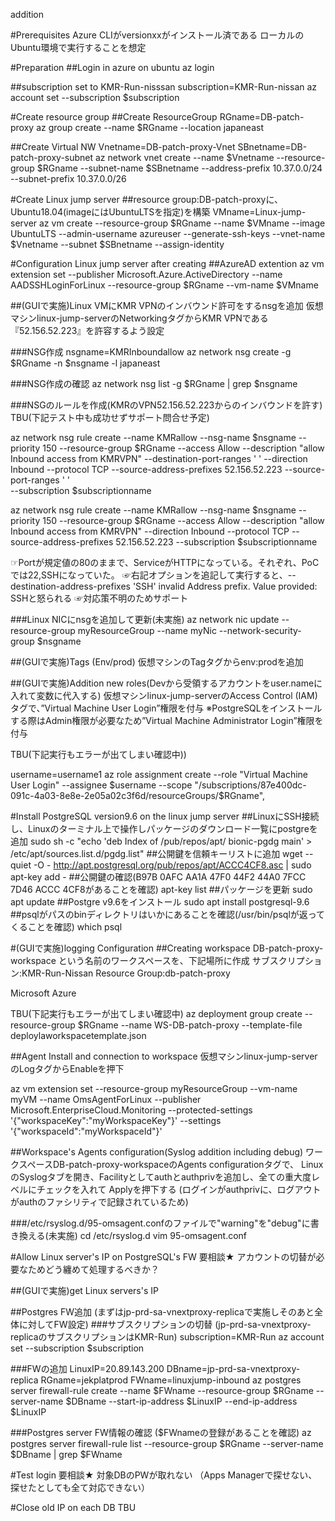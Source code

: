 addition

#Prerequisites
Azure CLIがversionxxがインストール済である
ローカルのUbuntu環境で実行することを想定

#Preparation
##Login in azure on ubuntu
az login

##subscription set to KMR-Run-nisssan
subscription=KMR-Run-nissan
az account set --subscription $subscription

#Create resource group
##Create ResourceGroup
RGname=DB-patch-proxy
az group create --name $RGname --location japaneast

##Create Virtual NW
Vnetname=DB-patch-proxy-Vnet
SBnetname=DB-patch-proxy-subnet
az network vnet create 
--name $Vnetname 
--resource-group $RGname 
--subnet-name $SBnetname 
--address-prefix 10.37.0.0/24 
--subnet-prefix 10.37.0.0/26

#Create Linux jump server
##resource group:DB-patch-proxyに、Ubuntu18.04(imageにはUbuntuLTSを指定)を構築
VMname=Linux-jump-server
az vm create 
--resource-group $RGname 
--name $VMname 
--image UbuntuLTS 
--admin-username azureuser 
--generate-ssh-keys
--vnet-name $Vnetname 
--subnet $SBnetname 
--assign-identity

#Configuration Linux jump server after creating
##AzureAD extention
az vm extension set 
--publisher Microsoft.Azure.ActiveDirectory 
--name AADSSHLoginForLinux 
--resource-group $RGname 
--vm-name $VMname

##(GUIで実施)Linux VMにKMR VPNのインバウンド許可をするnsgを追加
仮想マシンlinux-jump-serverのNetworkingタグからKMR VPNである『52.156.52.223』を許容するよう設定


###NSG作成
nsgname=KMRInboundallow
az network nsg create -g $RGname -n $nsgname -l japaneast

###NSG作成の確認
az network nsg list -g $RGname | grep $nsgname

###NSGのルールを作成(KMRのVPN52.156.52.223からのインバウンドを許す)
TBU(下記テスト中も成功せずサポート問合せ予定)

az network nsg rule create 
--name KMRallow 
--nsg-name $nsgname 
--priority 150 
--resource-group $RGname 
--access Allow 
--description "allow Inbound access from KMRVPN" 
--destination-port-ranges ' ' 
--direction Inbound 
--protocol TCP 
--source-address-prefixes 52.156.52.223 
--source-port-ranges ' '  
--subscription $subscriptionname

az network nsg rule create 
--name KMRallow 
--nsg-name $nsgname 
--priority 150 
--resource-group $RGname 
--access Allow 
--description "allow Inbound access from KMRVPN" 
--direction Inbound 
--protocol TCP 
--source-address-prefixes 52.156.52.223 
--subscription $subscriptionname

☞Portが規定値の80のままで、ServiceがHTTPになっている。それぞれ、PoCでは22,SSHになっていた。
☞右記オプションを追記して実行すると、--destination-address-prefixes 'SSH' 
invalid Address prefix. Value provided: SSHと怒られる
☞対応策不明のためサポート

###Linux NICにnsgを追加して更新(未実施)
az network nic update 
--resource-group myResourceGroup 
--name myNic 
--network-security-group $nsgname

##(GUIで実施)Tags (Env/prod)
仮想マシンのTagタグからenv:prodを追加


##(GUIで実施)Addition new roles(Devから受領するアカウントをuser.nameに入れて変数に代入する)
仮想マシンlinux-jump-serverのAccess Control (IAM)タグで、”Virtual Machine User Login”権限を付与
※PostgreSQLをインストールする際はAdmin権限が必要なため”Virtual Machine Administrator Login”権限を付与


 

TBU(下記実行もエラーが出てしまい確認中))

username=username1
az role assignment create 
--role "Virtual Machine User Login" 
--assignee $username 
--scope "/subscriptions/87e400dc-091c-4a03-8e8e-2e05a02c3f6d/resourceGroups/$RGname",

#Install PostgreSQL version9.6 on the linux jump server
##LinuxにSSH接続し、Linuxのターミナル上で操作しパッケージのダウンロード一覧にpostgreを追加
sudo sh -c "echo 'deb Index of /pub/repos/apt/  bionic-pgdg main' > /etc/apt/sources.list.d/pgdg.list"
##公開鍵を信頼キーリストに追加
wget --quiet -O - http://apt.postgresql.org/pub/repos/apt/ACCC4CF8.asc | sudo apt-key add -
##公開鍵の確認(B97B 0AFC AA1A 47F0 44F2  44A0 7FCC 7D46 ACCC 4CF8があることを確認)
apt-key list
##パッケージを更新
sudo apt update
##Postgre v9.6をインストール
sudo apt install postgresql-9.6
##psqlがパスのbinディレクトリはいかにあることを確認(/usr/bin/psqlが返ってくることを確認)
which psql

#(GUIで実施)logging Configuration
##Creating workspace
DB-patch-proxy-workspace という名前のワークスペースを、下記場所に作成
サブスクリプション:KMR-Run-Nissan
Resource Group:db-patch-proxy

Microsoft Azure 

TBU(下記実行もエラーが出てしまい確認中)
az deployment group create --resource-group $RGname --name WS-DB-patch-proxy --template-file deploylaworkspacetemplate.json

##Agent Install and connection to workspace
仮想マシンlinux-jump-serverのLogタグからEnableを押下


az vm extension set 
--resource-group myResourceGroup 
--vm-name myVM 
--name OmsAgentForLinux 
--publisher Microsoft.EnterpriseCloud.Monitoring 
--protected-settings '{"workspaceKey":"myWorkspaceKey"}' 
--settings '{"workspaceId":"myWorkspaceId"}'

##Workspace's Agents configuration(Syslog addition including debug)
ワークスペースDB-patch-proxy-workspaceのAgents configurationタグで、
LinuxのSyslogタブを開き、Facilityとしてauthとauthprivを追加し、全ての重大度レベルにチェックを入れて
Applyを押下する (ログインがauthprivに、ログアウトがauthのファシリティで記録されているため)


 

###/etc/rsyslog.d/95-omsagent.confのファイルで"warning"を"debug"に書き換える(未実施)
cd /etc/rsyslog.d
vim 95-omsagent.conf

#Allow Linux server's IP on PostgreSQL's FW
要相談★
アカウントの切替が必要なためどう纏めて処理するべきか？

##(GUIで実施)get Linux servers's IP

##Postgres FW追加 (まずはjp-prd-sa-vnextproxy-replicaで実施しそのあと全体に対してFW設定)
###サブスクリプションの切替 (jp-prd-sa-vnextproxy-replicaのサブスクリプションはKMR-Run)
subscription=KMR-Run
az account set --subscription $subscription

###FWの追加
LinuxIP=20.89.143.200
DBname=jp-prd-sa-vnextproxy-replica
RGname=jekplatprod
FWname=linuxjump-inbound
az postgres server firewall-rule create --name $FWname --resource-group $RGname --server-name $DBname --start-ip-address $LinuxIP --end-ip-address $LinuxIP

###Postgres server FW情報の確認 ($FWnameの登録があることを確認)
az postgres server firewall-rule list --resource-group $RGname --server-name $DBname | grep $FWname

#Test login
要相談★
対象DBのPWが取れない
（Apps Managerで探せない、探せたとしても全て対応できない）

#Close old IP on each DB
TBU
